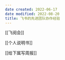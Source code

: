 ```yaml
---
date created: 2022-06-17
date modified: 2022-08-20
title: 飞书的先进团队协作经验
---
```


[[飞阅会]]

[[个人说明书]]

[[给下属写周报]]
